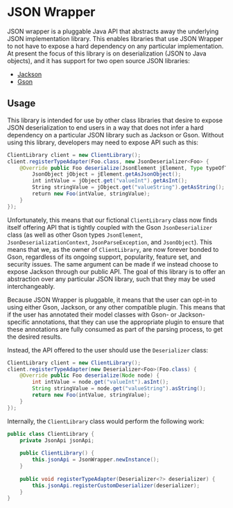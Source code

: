 # JSON Wrapper

JSON wrapper is a pluggable Java API that abstracts away the underlying JSON implementation library. This enables 
libraries that use JSON Wrapper to not have to expose a hard dependency on any particular implementation. At present
the focus of this library is on deserialization (JSON to Java objects), and it has support for two open source JSON
libraries:

* [Jackson](https://github.com/FasterXML/jackson)
* [Gson](https://github.com/google/gson)

## Usage

This library is intended for use by other class libraries that desire to expose JSON deserialization to end users in a 
way that does not infer a hard dependency on a particular JSON library such as Jackson or Gson. Without using this 
library, developers may need to expose API such as this:

```java
ClientLibrary client = new ClientLibrary();
client.registerTypeAdapter(Foo.class, new JsonDeserializer<Foo> {
    @Override public Foo deserialize(JsonElement jElement, Type typeOfT, JsonDeserializationContext context) throws JsonParseException {
        JsonObject jObject = jElement.getAsJsonObject();
        int intValue = jObject.get("valueInt").getAsInt();
        String stringValue = jObject.get("valueString").getAsString();
        return new Foo(intValue, stringValue);
    }
});
```

Unfortunately, this means that our fictional `ClientLibrary` class now finds itself offering API that is tightly coupled
with the Gson `JsonDeserializer` class (as well as other Gson types `JsonElement`, `JsonDeserializationContext`,
`JsonParseException`, and `JsonObject`). This means that we, as the owner of `ClientLibrary`, are now forever bonded to 
Gson, regardless of its ongoing support, popularity, feature set, and security issues. The same argument can be made if 
we instead choose to expose Jackson through our public API. The goal of this library is to offer an abstraction over any
particular JSON library, such that they may be used interchangeably.

Because JSON Wrapper is pluggable, it means that the user can opt-in to using either Gson, Jackson, or any other
compatible plugin. This means that if the user has annotated their model classes with Gson- or Jackson-specific 
annotations, that they can use the appropriate plugin to ensure that these annotations are fully consumed as part of the 
parsing process, to get the desired results.

Instead, the API offered to the user should use the `Deserializer` class:

```java
ClientLibrary client = new ClientLibrary();
client.registerTypeAdapter(new Deserializer<Foo>(Foo.class) {
    @Override public Foo deserialize(Node node) {
        int intValue = node.get("valueInt").asInt();
        String stringValue = node.get("valueString").asString();
        return new Foo(intValue, stringValue);
    }
});
```

Internally, the `ClientLibrary` class would perform the following work:

```java
public class ClientLibrary {
    private JsonApi jsonApi;
    
    public ClientLibrary() {
        this.jsonApi = JsonWrapper.newInstance();
    }
    
    public void registerTypeAdapter(Deserializer<?> deserializer) {
        this.jsonApi.registerCustomDeserializer(deserializer);
    }
}
```